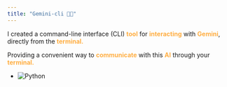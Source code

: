 ```yaml
---
title: "Gemini-cli 🧑‍💻"
---
```


I created a command-line interface (CLI) <span style="color:#ffae42">**tool**</span> for <span style="color:#ffae42">**interacting**</span> with <span style="color:#ffae42">**Gemini**</span>, directly from the <span style="color:#ffae42">**terminal.**</span>

Providing a convenient way to <span style="color:#ffae42">**communicate**</span> with this <span style="color:#ffae42"> **AI** </span> through your <span style="color:#ffae42">**terminal.**</span>

- ![Python](https://img.shields.io/badge/Python-8A2BE2)
